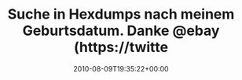 ---
retweeted: false
source: <a href="http://termtter.org/" rel="nofollow">Termtter</a>
entities:
  hashtags: []
  symbols: []
  user_mentions:
  - name: eBay
    screen_name: eBay
    indices:
    - '50'
    - '55'
    id_str: '19709040'
    id: '19709040'
  urls: []
display_text_range:
- '0'
- '56'
favorite_count: '0'
id_str: '20731708511'
truncated: false
retweet_count: '0'
id: '20731708511'
created_at: Mon Aug 09 19:35:22 +0000 2010
favorited: false
full_text: Suche in Hexdumps nach meinem Geburtsdatum. Danke [@ebay](https://twitter.com/ebay).
lang: de
tags:
- pesos/twitter
date: '2010-08-09T19:35:22+00:00'
src: https://twitter.com/bascht/status/20731708511
original_url: https://twitter.com/bascht/status/20731708511
type: twitter_tweet
text: Suche in Hexdumps nach meinem Geburtsdatum. Danke [@ebay](https://twitter.com/ebay).
title: Suche in Hexdumps nach meinem Geburtsdatum. Danke @ebay (https://twitte

---